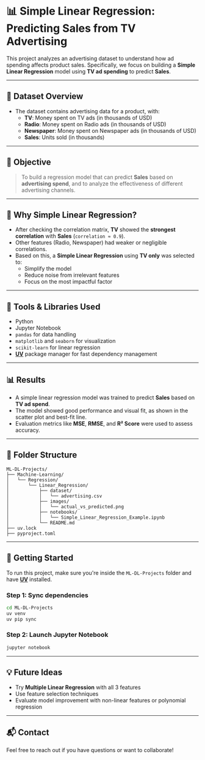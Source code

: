 # 📊 Simple Linear Regression: Predicting Sales from TV Advertising

This project analyzes an advertising dataset to understand how ad spending affects product sales.
Specifically, we focus on building a **Simple Linear Regression** model using **TV ad spending** to predict **Sales**.

---

## 📁 Dataset Overview

- The dataset contains advertising data for a product, with:
  - **TV**: Money spent on TV ads (in thousands of USD)
  - **Radio**: Money spent on Radio ads (in thousands of USD)
  - **Newspaper**: Money spent on Newspaper ads (in thousands of USD)
  - **Sales**: Units sold (in thousands)

---

## 🎯 Objective

> To build a regression model that can predict **Sales** based on **advertising spend**, and to analyze the effectiveness of different advertising channels.

---

## 🧠 Why Simple Linear Regression?

- After checking the correlation matrix, **TV** showed the **strongest correlation** with **Sales** (`correlation ≈ 0.9`).
- Other features (Radio, Newspaper) had weaker or negligible correlations.
- Based on this, a **Simple Linear Regression** using **TV only** was selected to:
  - Simplify the model
  - Reduce noise from irrelevant features
  - Focus on the most impactful factor

---

## 🧪 Tools & Libraries Used

- Python
- Jupyter Notebook
- `pandas` for data handling
- `matplotlib` and `seaborn` for visualization
- `scikit-learn` for linear regression
- **[UV](https://github.com/astral-sh/uv)** package manager for fast dependency management

---

## 📊 Results

- A simple linear regression model was trained to predict **Sales** based on **TV ad spend**.
- The model showed good performance and visual fit, as shown in the scatter plot and best-fit line.
- Evaluation metrics like **MSE**, **RMSE**, and **R² Score** were used to assess accuracy.

---
## 📂 Folder Structure
```
ML-DL-Projects/
├── Machine-Learning/
│   └── Regression/
│       └── Linear_Regression/
│           ├── dataset/
│           │   └── advertising.csv
│           ├── images/
│           │   └── actual_vs_predicted.png
│           ├── notebooks/
│           │   └── Simple_Linear_Regression_Example.ipynb
│           └── README.md
├── uv.lock
├── pyproject.toml

```

---

## 🚀 Getting Started

To run this project, make sure you're inside the `ML-DL-Projects` folder and have **[UV](https://github.com/astral-sh/uv)** installed.

### Step 1: Sync dependencies

```bash
cd ML-DL-Projects
uv venv
uv pip sync
```

### Step 2: Launch Jupyter Notebook

```bash
jupyter notebook
```

---

## 💡 Future Ideas

- Try **Multiple Linear Regression** with all 3 features
- Use feature selection techniques
- Evaluate model improvement with non-linear features or polynomial regression

---

## 📬 Contact

Feel free to reach out if you have questions or want to collaborate!
```